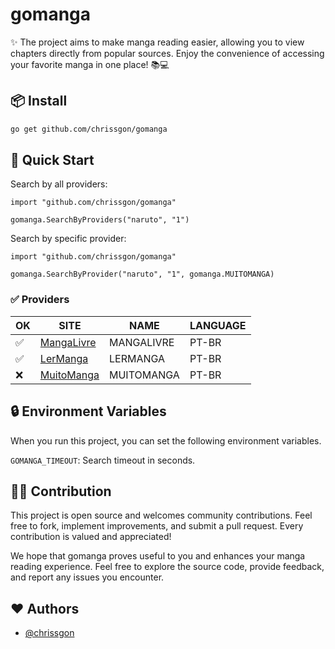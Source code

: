 # gomanga

✨ The project aims to make manga reading easier, allowing you to view chapters directly from popular sources. Enjoy the convenience of accessing your favorite manga in one place! 📚💻

## 📦 Install

```bash
go get github.com/chrissgon/gomanga
```

## 🚀 Quick Start

Search by all providers:

```golang
import "github.com/chrissgon/gomanga"

gomanga.SearchByProviders("naruto", "1")
```

Search by specific provider:

```golang
import "github.com/chrissgon/gomanga"

gomanga.SearchByProvider("naruto", "1", gomanga.MUITOMANGA)
```

### ✅ Providers

| OK  | SITE                                  | NAME       | LANGUAGE |
| --- | ------------------------------------- | ---------- | -------- |
| ✅  | [MangaLivre](https://mangalivre.net/) | MANGALIVRE | PT-BR    |
| ✅  | [LerManga](https://lermanga.org/)     | LERMANGA   | PT-BR    |
| ❌  | [MuitoManga](https://muitomanga.com/) | MUITOMANGA | PT-BR    |

## 🔒 Environment Variables

When you run this project, you can set the following environment variables.

`GOMANGA_TIMEOUT`: Search timeout in seconds.

## 💪🏻 Contribution

This project is open source and welcomes community contributions. Feel free to fork, implement improvements, and submit a pull request. Every contribution is valued and appreciated!

We hope that gomanga proves useful to you and enhances your manga reading experience. Feel free to explore the source code, provide feedback, and report any issues you encounter.

## ❤️ Authors

- [@chrissgon](https://www.github.com/chrissgon)
